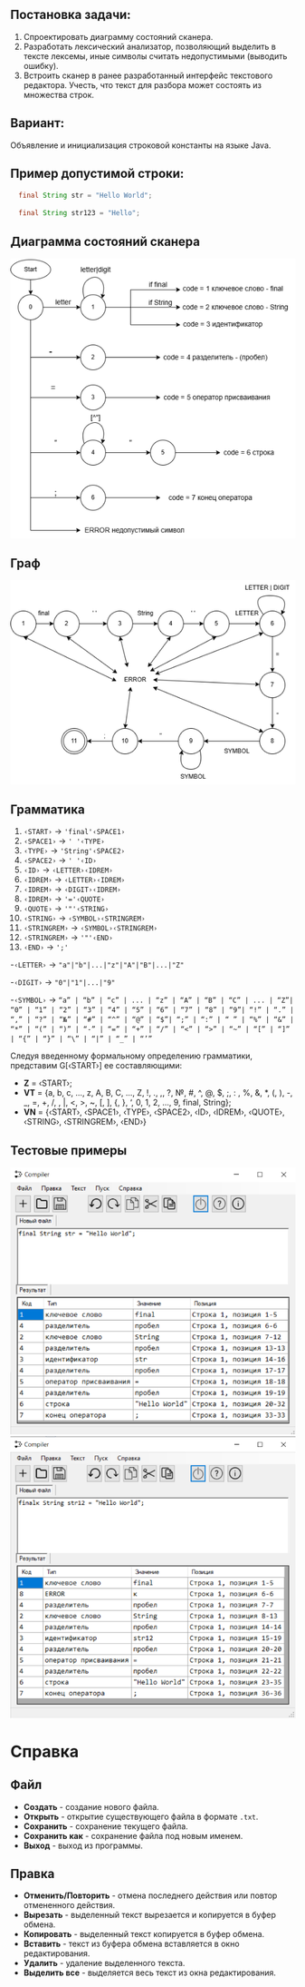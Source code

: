 ## Постановка задачи:
1. Спроектировать диаграмму состояний сканера.
2. Разработать лексический анализатор, позволяющий выделить в тексте лексемы, иные символы считать недопустимыми (выводить ошибку).
3. Встроить сканер в ранее разработанный интерфейс текстового редактора. Учесть, что текст для разбора может состоять из множества строк.

## Вариант:
Объявление и инициализация строковой константы на языке Java.
## Пример допустимой строки:
```Java
  final String str = "Hello World"; 
```
```Java
  final String str123 = "Hello"; 
```

## Диаграмма состояний сканера
![](https://github.com/Vikoops/NewCompiler/blob/master/Диаграмма.drawio.png)

## Граф
![](https://github.com/Vikoops/NewCompiler/blob/master/Граф.drawio%20.png)

## Грамматика
1. `‹START›` → `'final'‹SPACE1›`
2. `‹SPACE1›` → `' '‹TYPE›`
3. `‹TYPE›` → `'String'‹SPACE2›`
4. `‹SPACE2›` → `' '‹ID›`
5. `‹ID›` → `‹LETTER›‹IDREM›`
6. `‹IDREM›` → `‹LETTER›‹IDREM›`
7. `‹IDREM›` → `‹DIGIT›‹IDREM›`
8. `‹IDREM›` → `'='‹QUOTE›`
9. `‹QUOTE›` → `'"'‹STRING›`
10. `‹STRING›` → `‹SYMBOL›‹STRINGREM›`
11. `‹STRINGREM›` → `‹SYMBOL›‹STRINGREM›`
12. `‹STRINGREM›` → `'"'‹END›`
13. `‹END›` → `';'`

-`‹LETTER›` → `"a"|"b"|...|"z"|"A"|"B"|...|"Z"`

-`‹DIGIT›` → `"0"|"1"|...|"9"`

-`‹SYMBOL›` → `“a” | “b” | “c” | ... | “z” | “A” | “B” | “C” | ... | “Z”| “0” | “1” | “2” | “3” | “4” | “5” | “6” | “7” | “8” | “9”| “!” | “.” | “,” | “?” | “№” | “#” | “^” | “@” | “$”| “;” | “:” | “ ” | “%” | “&” | “*” | “(” | “)” | “-” | “=” | “+” | “/” | “<” | “>” | “~” | “[” | “]” | “{” | “}” | “\” | “|” | “_” | “’”`

Следуя введенному формальному определению грамматики, представим G[‹START›] ее составляющими:
- **Z** = ‹START›;
- **VT** = {a, b, c, ..., z, A, B, C, ..., Z, !, ., ,, ?, №, #, ^, @, $, ;, : , %, &, *, (, ), -, _, =, +, /, \, |, <, >, ~, [, ], {, }, ‘, 0, 1, 2, ..., 9, final, String};
- **VN** = {‹START›, ‹SPACE1›, ‹TYPE›, ‹SPACE2›, ‹ID›, ‹IDREM›, ‹QUOTE›, ‹STRING›, ‹STRINGREM›, ‹END›}

## Тестовые примеры
![](https://github.com/Vikoops/NewCompiler/blob/master/Тестовый_пример_1.png)
![](https://github.com/Vikoops/NewCompiler/blob/master/Тестовый_пример_2.png)

# Справка
## Файл
- **Создать** - создание нового файла.
- **Открыть** - открытие существующего файла в формате `.txt`.
- **Сохранить** - сохранение текущего файла.
- **Сохранить как** - сохранение файла под новым именем.
- **Выход** - выход из программы.

## Правка
- **Отменить/Повторить** - отмена последнего действия или повтор отмененного действия.
- **Вырезать** - выделенный текст вырезается и копируется в буфер обмена.
- **Копировать** - выделенный текст копируется в буфер обмена.
- **Вставить** - текст из буфера обмена вставляется в окно редактирования.
- **Удалить** - удаление выделенного текста.
- **Выделить все** - выделяется весь текст из окна редактирования.
